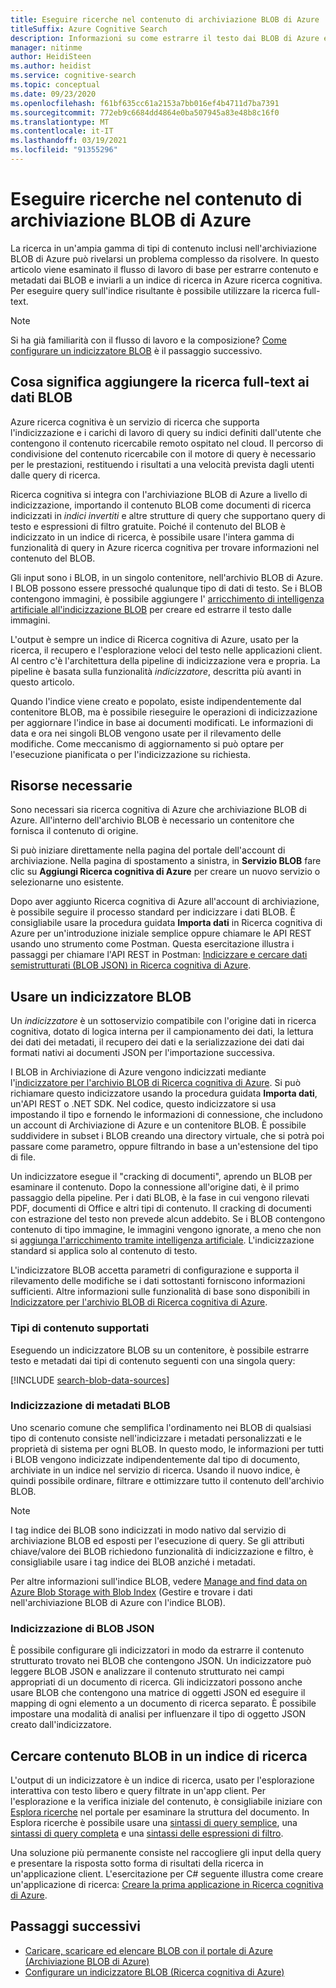 ```yaml
---
title: Eseguire ricerche nel contenuto di archiviazione BLOB di Azure
titleSuffix: Azure Cognitive Search
description: Informazioni su come estrarre il testo dai BLOB di Azure e renderlo ricercabile full-text in un indice di ricerca cognitiva di Azure.
manager: nitinme
author: HeidiSteen
ms.author: heidist
ms.service: cognitive-search
ms.topic: conceptual
ms.date: 09/23/2020
ms.openlocfilehash: f61bf635cc61a2153a7bb016ef4b4711d7ba7391
ms.sourcegitcommit: 772eb9c6684dd4864e0ba507945a83e48b8c16f0
ms.translationtype: MT
ms.contentlocale: it-IT
ms.lasthandoff: 03/19/2021
ms.locfileid: "91355296"
---
```

# <a name="search-over-azure-blob-storage-content"></a>Eseguire ricerche nel contenuto di archiviazione BLOB di Azure

La ricerca in un'ampia gamma di tipi di contenuto inclusi nell'archiviazione BLOB di Azure può rivelarsi un problema complesso da risolvere. In questo articolo viene esaminato il flusso di lavoro di base per estrarre contenuto e metadati dai BLOB e inviarli a un indice di ricerca in Azure ricerca cognitiva. Per eseguire query sull'indice risultante è possibile utilizzare la ricerca full-text.

> [!NOTE]
> Si ha già familiarità con il flusso di lavoro e la composizione? [Come configurare un indicizzatore BLOB](search-howto-indexing-azure-blob-storage.md) è il passaggio successivo.

## <a name="what-it-means-to-add-full-text-search-to-blob-data"></a>Cosa significa aggiungere la ricerca full-text ai dati BLOB

Azure ricerca cognitiva è un servizio di ricerca che supporta l'indicizzazione e i carichi di lavoro di query su indici definiti dall'utente che contengono il contenuto ricercabile remoto ospitato nel cloud. Il percorso di condivisione del contenuto ricercabile con il motore di query è necessario per le prestazioni, restituendo i risultati a una velocità prevista dagli utenti dalle query di ricerca.

Ricerca cognitiva si integra con l'archiviazione BLOB di Azure a livello di indicizzazione, importando il contenuto BLOB come documenti di ricerca indicizzati in *indici invertiti* e altre strutture di query che supportano query di testo e espressioni di filtro gratuite. Poiché il contenuto del BLOB è indicizzato in un indice di ricerca, è possibile usare l'intera gamma di funzionalità di query in Azure ricerca cognitiva per trovare informazioni nel contenuto del BLOB.

Gli input sono i BLOB, in un singolo contenitore, nell'archivio BLOB di Azure. I BLOB possono essere pressoché qualunque tipo di dati di testo. Se i BLOB contengono immagini, è possibile aggiungere l' [arricchimento di intelligenza artificiale all'indicizzazione BLOB](search-blob-ai-integration.md) per creare ed estrarre il testo dalle immagini.

L'output è sempre un indice di Ricerca cognitiva di Azure, usato per la ricerca, il recupero e l'esplorazione veloci del testo nelle applicazioni client. Al centro c'è l'architettura della pipeline di indicizzazione vera e propria. La pipeline è basata sulla funzionalità *indicizzatore*, descritta più avanti in questo articolo.

Quando l'indice viene creato e popolato, esiste indipendentemente dal contenitore BLOB, ma è possibile rieseguire le operazioni di indicizzazione per aggiornare l'indice in base ai documenti modificati. Le informazioni di data e ora nei singoli BLOB vengono usate per il rilevamento delle modifiche. Come meccanismo di aggiornamento si può optare per l'esecuzione pianificata o per l'indicizzazione su richiesta.

## <a name="required-resources"></a>Risorse necessarie

Sono necessari sia ricerca cognitiva di Azure che archiviazione BLOB di Azure. All'interno dell'archivio BLOB è necessario un contenitore che fornisca il contenuto di origine.

Si può iniziare direttamente nella pagina del portale dell'account di archiviazione. Nella pagina di spostamento a sinistra, in **Servizio BLOB** fare clic su **Aggiungi Ricerca cognitiva di Azure** per creare un nuovo servizio o selezionarne uno esistente. 

Dopo aver aggiunto Ricerca cognitiva di Azure all'account di archiviazione, è possibile seguire il processo standard per indicizzare i dati BLOB. È consigliabile usare la procedura guidata **Importa dati** in Ricerca cognitiva di Azure per un'introduzione iniziale semplice oppure chiamare le API REST usando uno strumento come Postman. Questa esercitazione illustra i passaggi per chiamare l'API REST in Postman: [Indicizzare e cercare dati semistrutturati (BLOB JSON) in Ricerca cognitiva di Azure](search-semi-structured-data.md). 

## <a name="use-a-blob-indexer"></a>Usare un indicizzatore BLOB

Un *indicizzatore* è un sottoservizio compatibile con l'origine dati in ricerca cognitiva, dotato di logica interna per il campionamento dei dati, la lettura dei dati dei metadati, il recupero dei dati e la serializzazione dei dati dai formati nativi ai documenti JSON per l'importazione successiva. 

I BLOB in Archiviazione di Azure vengono indicizzati mediante l'[indicizzatore per l'archivio BLOB di Ricerca cognitiva di Azure](search-howto-indexing-azure-blob-storage.md). Si può richiamare questo indicizzatore usando la procedura guidata **Importa dati**, un'API REST o .NET SDK. Nel codice, questo indicizzatore si usa impostando il tipo e fornendo le informazioni di connessione, che includono un account di Archiviazione di Azure e un contenitore BLOB. È possibile suddividere in subset i BLOB creando una directory virtuale, che si potrà poi passare come parametro, oppure filtrando in base a un'estensione del tipo di file.

Un indicizzatore esegue il "cracking di documenti", aprendo un BLOB per esaminare il contenuto. Dopo la connessione all'origine dati, è il primo passaggio della pipeline. Per i dati BLOB, è la fase in cui vengono rilevati PDF, documenti di Office e altri tipi di contenuto. Il cracking di documenti con estrazione del testo non prevede alcun addebito. Se i BLOB contengono contenuto di tipo immagine, le immagini vengono ignorate, a meno che non si [aggiunga l'arricchimento tramite intelligenza artificiale](search-blob-ai-integration.md). L'indicizzazione standard si applica solo al contenuto di testo.

L'indicizzatore BLOB accetta parametri di configurazione e supporta il rilevamento delle modifiche se i dati sottostanti forniscono informazioni sufficienti. Altre informazioni sulle funzionalità di base sono disponibili in [Indicizzatore per l'archivio BLOB di Ricerca cognitiva di Azure](search-howto-indexing-azure-blob-storage.md).

### <a name="supported-content-types"></a>Tipi di contenuto supportati

Eseguendo un indicizzatore BLOB su un contenitore, è possibile estrarre testo e metadati dai tipi di contenuto seguenti con una singola query:

[!INCLUDE [search-blob-data-sources](../../includes/search-blob-data-sources.md)]

### <a name="indexing-blob-metadata"></a>Indicizzazione di metadati BLOB

Uno scenario comune che semplifica l'ordinamento nei BLOB di qualsiasi tipo di contenuto consiste nell'indicizzare i metadati personalizzati e le proprietà di sistema per ogni BLOB. In questo modo, le informazioni per tutti i BLOB vengono indicizzate indipendentemente dal tipo di documento, archiviate in un indice nel servizio di ricerca. Usando il nuovo indice, è quindi possibile ordinare, filtrare e ottimizzare tutto il contenuto dell'archivio BLOB.

> [!NOTE]
> I tag indice dei BLOB sono indicizzati in modo nativo dal servizio di archiviazione BLOB ed esposti per l'esecuzione di query. Se gli attributi chiave/valore dei BLOB richiedono funzionalità di indicizzazione e filtro, è consigliabile usare i tag indice dei BLOB anziché i metadati.
>
> Per altre informazioni sull'indice BLOB, vedere [Manage and find data on Azure Blob Storage with Blob Index](../storage/blobs/storage-manage-find-blobs.md) (Gestire e trovare i dati nell'archiviazione BLOB di Azure con l'indice BLOB).

### <a name="indexing-json-blobs"></a>Indicizzazione di BLOB JSON

È possibile configurare gli indicizzatori in modo da estrarre il contenuto strutturato trovato nei BLOB che contengono JSON. Un indicizzatore può leggere BLOB JSON e analizzare il contenuto strutturato nei campi appropriati di un documento di ricerca. Gli indicizzatori possono anche usare BLOB che contengono una matrice di oggetti JSON ed eseguire il mapping di ogni elemento a un documento di ricerca separato. È possibile impostare una modalità di analisi per influenzare il tipo di oggetto JSON creato dall'indicizzatore.

## <a name="search-blob-content-in-a-search-index"></a>Cercare contenuto BLOB in un indice di ricerca 

L'output di un indicizzatore è un indice di ricerca, usato per l'esplorazione interattiva con testo libero e query filtrate in un'app client. Per l'esplorazione e la verifica iniziale del contenuto, è consigliabile iniziare con [Esplora ricerche](search-explorer.md) nel portale per esaminare la struttura del documento. In Esplora ricerche è possibile usare una [sintassi di query semplice](query-simple-syntax.md), una [sintassi di query completa](query-lucene-syntax.md) e una [sintassi delle espressioni di filtro](query-odata-filter-orderby-syntax.md).

Una soluzione più permanente consiste nel raccogliere gli input della query e presentare la risposta sotto forma di risultati della ricerca in un'applicazione client. L'esercitazione per C# seguente illustra come creare un'applicazione di ricerca: [Creare la prima applicazione in Ricerca cognitiva di Azure](tutorial-csharp-create-first-app.md).

## <a name="next-steps"></a>Passaggi successivi

+ [Caricare, scaricare ed elencare BLOB con il portale di Azure (Archiviazione BLOB di Azure)](../storage/blobs/storage-quickstart-blobs-portal.md)
+ [Configurare un indicizzatore BLOB (Ricerca cognitiva di Azure)](search-howto-indexing-azure-blob-storage.md)
